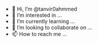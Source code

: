 - 👋 Hi, I’m @tanvir0ahmmed
- 👀 I’m interested in ...
- 🌱 I’m currently learning ...
- 💞️ I’m looking to collaborate on ...
- 📫 How to reach me ...

<!---
tanvir0ahmmed/tanvir0ahmmed is a ✨ special ✨ repository because its `README.md` (this file) appears on your GitHub profile.
You can click the Preview link to take a look at your changes.
--->
